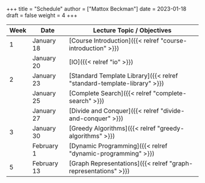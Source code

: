 +++
title = "Schedule"
author = ["Mattox Beckman"]
date = 2023-01-18
draft = false
weight = 4
+++

| Week | Date        | Lecture Topic / Objectives                                              |
|------|-------------|-------------------------------------------------------------------------|
| 1    | January 18  | [Course Introduction]({{< relref "course-introduction" >}})             |
|      | January 20  | [IO]({{< relref "io" >}})                                               |
| 2    | January 23  | [Standard Template Library]({{< relref "standard-template-library" >}}) |
|      | January 25  | [Complete Search]({{< relref "complete-search" >}})                     |
|      | January 27  | [Divide and Conquer]({{< relref "divide-and-conquer" >}})               |
| 3    | January 30  | [Greedy Algorithms]({{< relref "greedy-algorithms" >}})                 |
|      | February 1  | [Dynamic Programming]({{< relref "dynamic-programming" >}})             |
| 5    | February 13 | [Graph Representations]({{< relref "graph-representations" >}})         |
